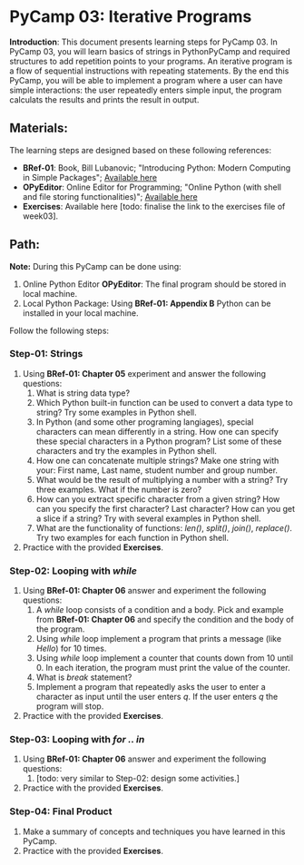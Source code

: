 # PyCamp 03: Iterative Programs

**Introduction**: This document presents learning steps for PyCamp 03. In PyCamp 03, you will learn basics of strings in PythonPyCamp and required structures to add repetition points to your programs. An iterative program is a flow of sequential instructions with repeating statements. By the end this PyCamp, you will be able to implement a program where a user can have simple interactions: the user repeatedly enters simple input, the program calculats the results and prints the result in output.

## Materials:

The learning steps are designed based on these following references:

- **BRef-01**: Book, Bill Lubanovic; "Introducing Python: Modern Computing in Simple Packages"; [Available here](https://www.oreilly.com/library/view/introducing-python-2nd/9781492051374/) 
- **OPyEditor**: Online Editor for Programming; "Online Python (with shell and file storing functionalities)"; [Available here](https://www.online-python.com/)
- **Exercises**: Available here [todo: finalise the link to the exercises file of week03].


## Path:

**Note:** During this PyCamp can be done using:

1. Online Python Editor **OPyEditor**: The final program should be stored in local machine.
2. Local Python Package: Using **BRef-01: Appendix B** Python can be installed in your local machine.

Follow the following steps:

### Step-01: Strings

1. Using **BRef-01: Chapter 05** experiment and answer the following questions:
   1. What is string data type?
   2. Which Python built-in function can be used to convert a data type to string? Try some examples in Python shell.
   3. In Python (and some other programing langiages), special characters can mean differently in a string. How one can specify these special characters in a Python program? List some of these characters and try the examples in Python shell.
   4. How one can concatenate multiple strings? Make one string with your: First name, Last name, student number and group number.
   5. What would be the result of multiplying a number with a string? Try three examples. What if the number is zero?
   6. How can you extract specific character from a given string? How can you specify the first character? Last character? How can you get a slice if a string? Try with several examples in Python shell.
   7. What are the functionality of functions: *len()*, *split()*, *join()*, *replace()*. Try two examples for each function in Python shell.
2. Practice with the provided **Exercises**.

### Step-02: Looping with *while*

1. Using **BRef-01: Chapter 06** answer and experiment the following questions:
   1. A *while* loop consists of a condition and a body. Pick and example from **BRef-01: Chapter 06** and specify the condition and the body of the program.
   2. Using *while* loop implement a program that prints a message (like *Hello*) for 10 times.
   3. Using *while* loop implement a counter that counts down from 10 until 0. In each iteration, the program must print the value of the counter.
   4. What is *break* statement? 
   5. Implement a program that repeatedly asks the user to enter a character as input until the user enters *q*. If the user enters *q* the program will stop. 
2. Practice with the provided **Exercises**.

### Step-03: Looping with *for .. in*

1. Using **BRef-01: Chapter 06** answer and experiment the following questions:
   1. [todo: very similar to Step-02: design some activities.]
2. Practice with the provided **Exercises**.
    

### Step-04: Final Product

1. Make a summary of concepts and techniques you have learned in this PyCamp.
2. Practice with the provided **Exercises**.



